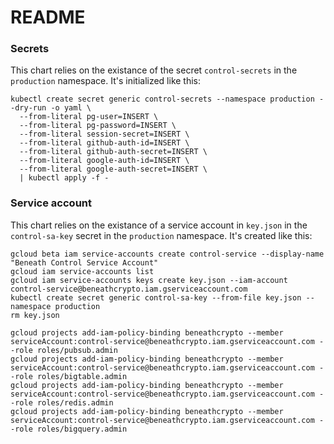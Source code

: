 # README

### Secrets

This chart relies on the existance of the secret `control-secrets` in the `production` namespace. It's initialized like this:

    kubectl create secret generic control-secrets --namespace production --dry-run -o yaml \
      --from-literal pg-user=INSERT \
      --from-literal pg-password=INSERT \
      --from-literal session-secret=INSERT \
      --from-literal github-auth-id=INSERT \
      --from-literal github-auth-secret=INSERT \
      --from-literal google-auth-id=INSERT \
      --from-literal google-auth-secret=INSERT \
      | kubectl apply -f -

### Service account

This chart relies on the existance of a service account in `key.json` in the `control-sa-key` secret in the `production` namespace. It's created like this:

    gcloud beta iam service-accounts create control-service --display-name "Beneath Control Service Account"
    gcloud iam service-accounts list
    gcloud iam service-accounts keys create key.json --iam-account control-service@beneathcrypto.iam.gserviceaccount.com
    kubectl create secret generic control-sa-key --from-file key.json --namespace production
    rm key.json

    gcloud projects add-iam-policy-binding beneathcrypto --member serviceAccount:control-service@beneathcrypto.iam.gserviceaccount.com --role roles/pubsub.admin
    gcloud projects add-iam-policy-binding beneathcrypto --member serviceAccount:control-service@beneathcrypto.iam.gserviceaccount.com --role roles/bigtable.admin
    gcloud projects add-iam-policy-binding beneathcrypto --member serviceAccount:control-service@beneathcrypto.iam.gserviceaccount.com --role roles/redis.admin
    gcloud projects add-iam-policy-binding beneathcrypto --member serviceAccount:control-service@beneathcrypto.iam.gserviceaccount.com --role roles/bigquery.admin
